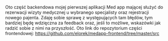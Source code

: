 Oto część backendowa mojej pierwszej aplikacji Med app mającej służyć do rezerwacji wizyty medycznej u wybranego specjalisty oraz rejestracji nowego pajenta.
Zdaję sobie sprawę z występujących tam błędów, tym bardziej będę wdzięczna za feedback oraz, jeśli to możliwe, wskazówki jak radzić sobie z nimi na przyszłość.
Oto link do repozytorium części frontendowej: https://github.com/elorek/medapp-frontend/tree/master/src
